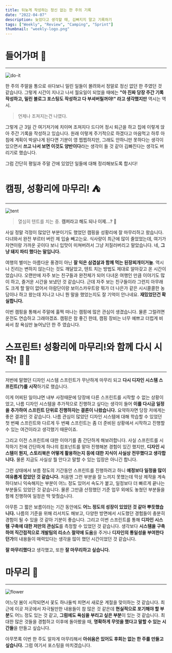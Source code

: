 ```yaml
---
title: 뒤늦게 작성하는 정신 없는 한 주의 기록
date: "2022-04-07"
description: 늦었다고 생각할 때, 김빠지지 말고 기록하기
tags: ["Weekly", "Review", "Camping", "Sprint"]
thumbnail: "weekly-logo.png"
---
```


# 들어가며 🏃

---

![do-it](/images/posts/weekly-220407/lets-do-it.png)

한 주의 주말을 통으로 쉬다보니 밀린 일들이 몰려와서 정말로 정신 없던 한 주였던 것 같습니다. 그렇게 시간이 지나고 나서 월요일이 되었을 때에는 **"아 진짜 당장 주간 기록 작성하고, 밀린 블로그 포스팅도 작성하고 다 부셔버릴꺼야!" 라고 생각했지만** 역시는 역시.

> 언제나 조져지는건 나였다.

그렇게 근 3일 간 여기저기에 치이며 조져지다 드디어 정시 퇴근을 하고 집에 이렇게 앉아 주간 기록을 작성하고 있습니다. 원래 이렇게 주기적으로 하겠다고 마음먹고 하루 아침에 계획이 박살나게 된다면 기분이 영 찝찝하지만, 그래도 안하니만 못하다는 생각이 있으면서 **쓰고 나서 보면 이것도 양반이다**라는 생각이 들 것 같아 김빠진다는 생각도 버리기로 했습니다.

그럼 간단히 평일과 주말 간에 있었던 일들에 대해 정리해보도록 합시다!

# 캠핑, 성황리에 마무리! ⛺

---

![tent](/images/posts/weekly-220407/tent.gif)

> 열심히 텐트를 치는 중. **캠퍼라고 해도 되나 이제...? 🤔**

사실 정말 걱정이 많았던 부분이기도 했었던 캠핑을 성황리에 잘 마무리하고 왔습니다. 다녀와서 완전 부르터 버린 제 입술 빼고는요. 식사량이 최근에 많이 줄었었는데, 여기가 자연이랑 가까운 곳이다 보니 입맛이 미쳐버려서 그냥 저질러버리고 말았습니다. 네, **그냥 돼지 파티 했다는 말입니다.**

여행의 별미는 아름다운 풍경이 아닌 **잘 익은 삼겹살과 함께 먹는 된장찌개이거늘**. 역시나 진리는 변하지 않는다는 것도 깨달았고, 텐트 치는 방법도 제대로 알아갖고 온 시간이었습니다. 오랜만에 자주 보는 친구들과 완전체가 되어 다녀온 여행인 만큼 이야기도 많이 하고, 즐거운 시간을 보냈던 것 같습니다. 근데 자주 보는 친구들이라 그런지 아무래도 크게 할 말이 없어서 아람단이랑 보이스카우트랑 뭐가 더 나은가 같은 시시콜콜한 농담이나 하고 왔는데 지나고 나니 뭔 말을 했었는지도 잘 기억이 안나네요. **재밌었던건 확실합니다.**

이번 캠핑을 통해서 주말에 훌쩍 떠나는 캠핑에 많은 관심이 생겼습니다. 물론 그럴려면 운전도 연습하고 그래야겠죠. 캠핑은 참 좋긴 한데, 캠핑 장비는 너무 예쁘고 더럽게 비싸서 참 욕심만 늘어났던 한 주 였습니다.

# 스프린트! 성황리에 마무리!와 함께 다시 시작! 👨‍💻

---

저번에 말했던 디자인 시스템 스프린트가 무난하게 마무리 되고 **다시 디자인 시스템 스프린트(?)를 시작**하기로 했습니다.

이게 어찌된 일이냐면 내부 사정때문에 당장에 다른 스프린트를 시작할 수 없는 상황이었고, 나름 디자인 시스템을 추가적으로 진행하고 싶다는 생각이 들어 **이를 다시금 일정을 추가하여 스프린트 단위로 진행하자는 결론이 나왔습니다.** 요약하자면 당장 저에게는 좋은 결과인 것 같습니다. 나름 관심이 많았던 디자인 시스템에 대해 학습할 수 있었던 첫 번째 스프린트와 다르게 두 번째 스프린트는 좀 더 준비된 상황에서 시작하고 진행할 수 있는 여건이라고 생각했기 때문이죠.

그리고 이전 스프린트에 대한 이야기를 좀 간단하게 해보려합니다. 사실 스프린트를 시작하기 전에 간단하게 하나의 컴포넌트를 맡아 진행해본 경험이 있긴 했지만, **디자인 시스템이 뭔지, 스토리북은 어떻게 활용하는지 등에 대한 지식이 사실상 전무했다고 생각합니다.** 물론 지금도 사실상 뭘 안다고 말할 수 있는 입장은 아니긴 합니다.

그런 상태에서 보름 정도의 기간동안 스프린트를 진행하려고 하니 **예정보다 일정을 많이 여유롭게 잡았던 것 같습니다.** 처음엔 그런 부분을 잘 느끼지 못했는데 막상 제작을 계속 하다보니 익숙해지는 부분이 어느 정도 있어서 속도가 붙고, 일정보다 더 빠르게 끝나는 부분들도 있었던 것 같습니다. 물론 그만큼 산정했던 기준 업무 외에도 놓쳤던 부분들을 함께 진행하여 일정은 딱 맞췄습니다.

아무튼 그 짧은 보름이라는 기간 동안에도 **어느 정도의 성장이 있었던 것 같아 뿌듯했습니다.** 나름의 기준을 위해 리서치도 해보고, 다양한 방면에서 시도했던 경험들이 충분히 경험이 될 수 있을 것 같아 기분이 좋습니다. 그리고 이번 스프린트를 통해 **디자인 시스템 구축에 대한 저만의 관심도**를 측정할 수 있었던 것 같습니다. 생각보다 **시스템을 구축하여 직간접적으로 개발팀의 리소스 절약에 도움**을 주거나 **디자인의 통일성을 부여한다던가**의 내용들이 매력있다는 생각을 많이 했던 시간이었던 것 같습니다.

**잘 마무리했다**고 생각했고, 또한 **잘 마무리하고 싶습니다.**

# 마무리 👏

---

![flower](/images/posts/weekly-220407/flower.png)

어느덧 봄이 시작되면서 꽃도 하나둘씩 피면서 새로운 계절을 맞이하는 것 같습니다. 최근에 이곳 저곳에서 자극될만한 내용들이 참 많은 것 같은데 **현실적으로 포기해야 할 부분**도 어느 정도 있는 것 같고, **그럼에도 욕심을 부리고 싶은 부분**이 있는 것 같습니다. 최대한 많은 것들을 경험하고 이후에 돌아봤을 때, **명확하게 무엇을 했다고 말할 수 있는 시간들**을 만들고 싶습니다.

아무쪼록 이번 한 주도 알차게 마무리해서 **아쉬움은 있어도 후회는 없는 한 주를 만들고 싶습니다.** 그럼 여기서 포스팅을 마치겠습니다.
